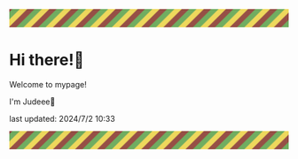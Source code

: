 <!-- Header image -->
<img src="./pokemon/pokemon_25.png" width="1000">

# Hi there!👋

Welcome to mypage!

I'm Judeee🐷

last updated: 2024/7/2 10:33

<!-- Footer image -->
<img src="./pokemon/pokemon_25.png" width="1000">
